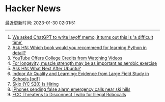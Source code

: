 # Hacker News

最近更新时间: 2023-01-30 02:01:51

--- 
1. [We asked ChatGPT to write layoff memo, it turns out this is 'a difficult time'](https://www.businessinsider.com/ai-chatbot-openai-chatgpt-layoff-memo-amazon-google-meta-2023-1) 
2. [Ask HN: Which book would you recommend for learning Python in detail?](https://news.ycombinator.com/item?id=34569425) 
3. [YouTube Offers College Credits from Watching Videos](https://blog.youtube/news-and-events/higher-education-on-youtube-study-hall/) 
4. [For longevity, muscle strength may be as important as aerobic exercise](https://www.washingtonpost.com/wellness/2023/01/29/strength-training-all-ages/) 
5. [Ask HN: What Next After Ubuntu?](https://news.ycombinator.com/item?id=34570047) 
6. [Indoor Air Quality and Learning: Evidence from Large Field Study in Schools [pdf]](https://papers.ssrn.com/sol3/papers.cfm?abstract_id=4296077) 
7. [Skio (YC S20) Is Hiring](https://skio.com/careers/) 
8. [iPhones sending false alarm emergency calls near ski hills](https://japannews.yomiuri.co.jp/society/general-news/20230129-87465/) 
9. [FCC Threatens to Disconnect Twilio for Illegal Robocalls](https://commsrisk.com/fcc-threatens-to-disconnect-twilio-for-illegal-robocalls/) 
